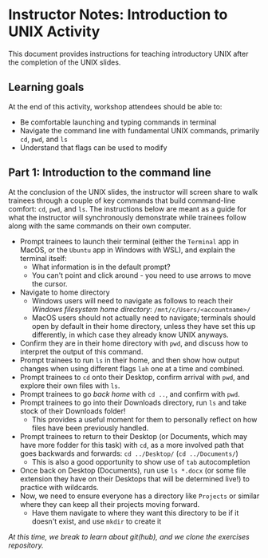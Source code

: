 # Instructor Notes: Introduction to UNIX Activity

This document provides instructions for teaching introductory UNIX after the completion of the UNIX slides.

## Learning goals

At the end of this activity, workshop attendees should be able to:

+ Be comfortable launching and typing commands in terminal
+ Navigate the command line with fundamental UNIX commands, primarily `cd`, `pwd`, and `ls`
+ Understand that flags can be used to modify 


## Part 1: Introduction to the command line

At the conclusion of the UNIX slides, the instructor will screen share to walk trainees through a couple of key commands that build command-line comfort: `cd`, `pwd`, and `ls`.
The instructions below are meant as a guide for what the instructor will synchronously demonstrate while trainees follow along with the same commands on their own computer.

+ Prompt trainees to launch their terminal (either the `Terminal` app in MacOS, or the `Ubuntu` app in Windows with WSL), and explain the terminal itself:
  + What information is in the default prompt? 
  + You can't point and click around - you need to use arrows to move the cursor.
+ Navigate to home directory
  + Windows users will need to navigate as follows to reach their _Windows filesystem home directory_: `/mnt/c/Users/<accountname>/`
  + MacOS users should not actually need to navigate; terminals should open by default in their home directory, unless they have set this up differently, in which case they already know UNIX anyways.
+ Confirm they are in their home directory with `pwd`, and discuss how to interpret the output of this command.
+ Prompt trainees to run `ls` in their home, and then show how output changes when using different flags `lah` one at a time and combined.
+ Prompt trainees to `cd` onto their Desktop, confirm arrival with `pwd`, and explore their own files with `ls`.
+ Prompt trainees to go _back home_ with `cd ..`, and confirm with `pwd`.
+ Prompt trainees to go into their Downloads directory, run `ls` and take stock of their Downloads folder!
  + This provides a useful moment for them to personally reflect on how files have been previously handled.
+ Prompt trainees to return to their Desktop (or Documents, which may have more fodder for this task) with `cd`, as a more involved path that goes backwards and forwards: `cd ../Desktop/` (`cd ../Documents/`)
  + This is also a good opportunity to show use of `tab` autocompletion
+ Once back on Desktop (Documents), run use `ls *.docx` (or some file extension they have on their Desktops that will be determined live!) to practice with wildcards.
+ Now, we need to ensure everyone has a directory like `Projects` or similar where they can keep all their projects moving forward.
  + Have them navigate to where they want this directory to be if it doesn't exist, and use `mkdir` to create it


_At this time, we break to learn about git(hub), and we clone the exercises repository._ 


